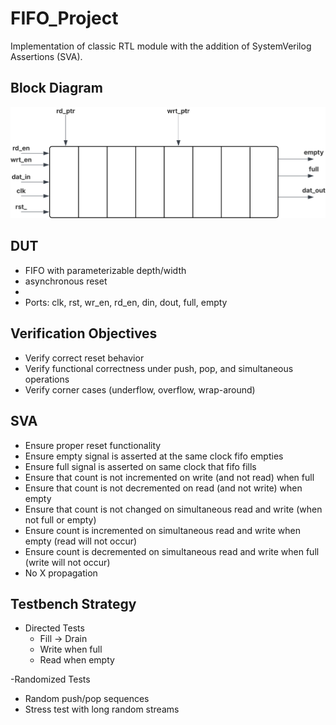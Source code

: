 # FIFO_Project
Implementation of classic RTL module with the addition of SystemVerilog Assertions (SVA). 

## Block Diagram
![Block Diagram](docs/FIFO_BD.svg)

## DUT
- FIFO with parameterizable depth/width
- asynchronous reset
- 
- Ports: clk, rst, wr_en, rd_en, din, dout, full, empty

## Verification Objectives
- Verify correct reset behavior
- Verify functional correctness under push, pop, and simultaneous operations
- Verify corner cases (underflow, overflow, wrap-around)

## SVA
- Ensure proper reset functionality
- Ensure empty signal is asserted at the same clock fifo empties 
- Ensure full signal is asserted on same clock that fifo fills
- Ensure that count is not incremented on write (and not read) when full
- Ensure that count is not decremented on read (and not write) when empty
- Ensure that count is not changed on simultaneous read and write (when not full or empty)
- Ensure count is incremented on simultaneous read and write when empty (read will not occur)
- Ensure count is decremented on simultaneous read and write when full (write will not occur)
- No X propagation

## Testbench Strategy
- Directed Tests
  - Fill -> Drain
  - Write when full
  - Read when empty
  
-Randomized Tests
  - Random push/pop sequences
  - Stress test with long random streams